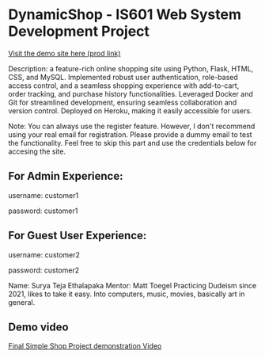 # DynamicShop - IS601 Web System Development Project 

[Visit the demo site here (prod link)](https://se352-shop-prod-6921ce8bc323.herokuapp.com/login)


Description: a feature-rich online shopping site using Python, Flask, HTML, CSS, and MySQL. Implemented robust user authentication, role-based access control, and a seamless shopping experience with add-to-cart, order tracking, and purchase history functionalities. Leveraged Docker and Git for streamlined development, ensuring seamless collaboration and version control. Deployed on Heroku, making it easily accessible for users.


Note: You can always use the register feature. However, I don't recommend using your real email for registration. Please provide a dummy email to test the functionality. Feel free to skip this part and use the credentials below for accesing the site.

## For Admin Experience:

username: customer1

password: customer1


## For Guest User Experience:

username: customer2

password: customer2


Name: Surya Teja Ethalapaka
Mentor: Matt Toegel
Practicing Dudeism since 2021, likes to take it easy. Into 
computers, music, movies, basically art in general. 



## Demo video

[Final Simple Shop Project demonstration Video](https://youtu.be/ZIDKdWvCKZU)


